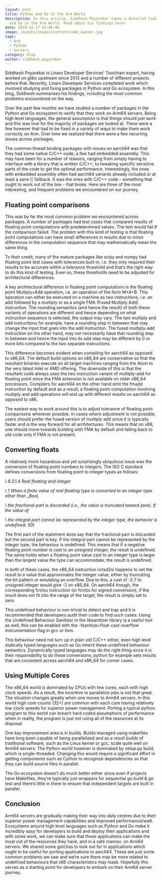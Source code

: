 ```yaml
---
layout: post
title: Python and Go in the Arm World
description: In this article, Siddhesh Poyarekar takes a detailed look at Python
  and Go in the Arm World. Read about his findings here!
date: 2019-12-17 03:46:40
image: /assets/images/content/code_banner.jpg
tags:
  - Arm
  - Python
  - Servers
category: blog
author: siddhesh.poyarekar
---
```


Siddhesh Poyarekar is Linaro Developer Services' Toolchain expert, having worked on glibc upstream since 2012 and a number of different projects before that. Recently, Linaro Developer Services completed work which involved studying and fixing packages in Python and Go ecosystem. In this blog, Siddhesh summarises his findings, including the most common problems encountered on the way.

Over the past few months we have studied a number of packages in the Python and Go ecosystem to verify that they work on Arm64 servers. Being high level languages, the general assumption is that things should just work and this was true for the majority of packages we looked at. There were a few however that had to be fixed in a variety of ways to make them work correctly on Arm. Over time we realized that there were a few recurring issues across packages.

The common thread binding packages with issues on aarch64 was that they had some native C/C++ code; a few had embedded assembly. This may have been for a number of reasons, ranging from simply having to interface with a library that is written C/C++, to tweaking specific sensitive parts of the code to get the optimal performance. Interestingly, the ones with embedded assembly often had aarch64 variants already included or at least a sane C fallback. It was the ones with C/C++ code - something that ought to work out of the box - that broke. Here are three of the most interesting, and frequent problems we encountered on our journey.

## Floating point comparisons

This was by far the most common problem we encountered across packages. A number of packages had test cases that compared results of floating point computations with predetermined values. The test would fail if the comparison failed. The problem with this kind of testing is that floating point computations can have small differences in results due to minor differences in the computation sequence that may mathematically mean the same thing.

To their credit, many of the mature packages like scipy and numpy had floating point test cases with tolerances built in, i.e. they only required their results to be accurate within a tolerance threshold and that’s the right way to do this kind of testing. Even so, these thresholds need to be adjusted for architectural differences.

A key architectural difference in floating point computations is the floating point Multiply+Add operation, i.e. an operation of the form M\*A+B. This operation can either be executed on a machine as two instructions, i.e. an add followed by a multiply or as a single FMA (Fused Multiply Add) instruction. The rounding semantics (and hence the result) of both these variants of operations are different and hence depending on what instruction sequence is selected, the output may vary. The two multiply and add instructions for example, have a rounding step in between that may change the input that goes into the add instruction. The fused multiply-add instruction on the other hand, may not necessarily have that rounding step in between and hence the input into its add step may be different by 0 or more bits compared to the two separate instructions.

This difference becomes evident when compiling for aarch64 as opposed to x86_64. The default build options on x86_64 are conservative so that the resultant binaries execute on all target machines ranging from the Atom to the very latest Intel or AMD offering. The downside of this is that the resultant code always uses the two instruction variant of multiply-add for floating point since the FMA extension is not available on older x86_64 processors. Compilers for aarch64 on the other hand emit the fmadd instruction by default and as a result, a floating point computation involving multiply and add operations will end up with different results on aarch64 as opposed to x86.

The easiest way to work around this is to adjust tolerance of floating point comparisons wherever possible. In cases where adjustment is not possible, users should prefer the fused version of multiply add since it is typically faster and is the way forward for all architectures. This means that on x86, one should move towards building with FMA by default and falling back to old code only if FMA is not present.

## Converting floats

A relatively more hazardous and yet surprisingly ubiquitous issue was the conversion of floating point numbers to integers. The ISO C standard defines conversions from floating point to integer types as follows:

\ _6.3.1.4 Real floating and integer_

\ _1 When a finite value of real floating type is converted to an integer type other than \_Bool,_

\ _the fractional part is discarded (i.e., the value is truncated toward zero). If the value of_

\ _the integral part cannot be represented by the integer type, the behavior is undefined. 50)_

The first part of the statement does say that the fractional part is discarded but the second part is key. If the integral part cannot be represented by the integer type, the behaviour is undefined. This means that if a negative floating point number is cast to an unsigned integer, the result is undefined. The same holds when a floating point value cast to an integer type is larger than the largest value the type can accommodate; the result is undefined.

In both of these cases, the x86_64 instruction cvtsd2si happens to set the result to a value that approximates the integer value, either by truncating the bit pattern or emulating an overflow. Due to this, a cast of -2.7 to unsigned integer would give -2 on x86_64. On aarch64 though, the corresponding fcvtzu instruction (or fcvtzs for signed conversion), if the result does not fit into the range of the target, the result is simply set to zero.

This undefined behaviour is non-trivial to detect and trap and it is recommended that developers audit their code to find such cases. Using the Undefined Behaviour Sanitizer in the libsanitizer library is a useful tool as well; this can be enabled with the -fsanitize=float-cast-overflow instrumentation flag in gcc or llvm.

This behaviour need not turn up in plain old C/C++ either, even high level statically typed languages such as Go inherit these undefined behaviour semantics. Dynamically typed languages may do the right thing since it is their responsibility to do these conversions; python for example sets results that are consistent across aarch64 and x86_64 for corner cases.

## Using Multiple Cores

The x86_64 world is dominated by CPUs with few cores, each with high clock speeds. As a result, the incentive to parallelize jobs is not that great. The situation changes greatly when one moves to Arm64 servers. In this world high core counts (32+) are common with each core having relatively low clock speeds for superior power management. Porting a typical python program to this world can breach hard coded assumptions of performance when in reality, the program is just not using all of the resources at its disposal.

One key improvement area is in builds. Builds managed using makefiles have long been capable of being parallelized and as a result builds of traditional software, such as the Linux kernel or gcc, scale quite well on Arm64 servers. The Python world however is dominated by setup.py build, which is single-threaded. Changing this would require a significant effort in getting components such as Cython to recognize dependencies so that they can build source files in parallel.

The Go ecosystem doesn’t do much better either since even if projects have Makefiles, they’re typically just wrappers for sequential go build & go test and there’s little in there to ensure that independent targets are built in parallel.

## Conclusion

Arm64 servers are gradually making their way into data centres due to their superior power management capabilities and improved performance/watt. Ecosystems around high level languages such as Python and Go make it incredibly easy for developers to build and deploy their applications and with some work, we can make sure that these applications can make the most out of the resources they have, and in a safe manner, on Arm64 servers. We shared some gotchas to look out for in applications which ought to be useful for porting applications to aarch64. These are just some common problems we saw and we’re sure there may be more related to undefined behaviours that x86 characteristics may mask. Hopefully this serves as a starting point for developers to embark on their Arm64 server journey.